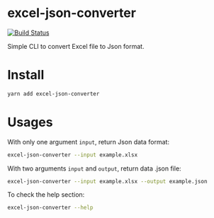 # excel-json-converter

[![Build Status](https://app.travis-ci.com/github/6LpUkQSgQm/excel-json-converter.svg?branch=main)](https://travis-ci.org/6LpUkQSgQm/excel-json-converter)

Simple CLI to convert Excel file to Json format.

# Install

```bash
yarn add excel-json-converter
```

# Usages

With only one argument `input`, return Json data format:

```bash
excel-json-converter --input example.xlsx
```

With two arguments `input` and `output`, return data .json file:

```bash
excel-json-converter --input example.xlsx --output example.json
```

To check the help section:

```bash
excel-json-converter --help
```
